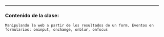 ---
### Contenido de la clase:

```Haciendo una web completa con DOM. Como interactuar con el formulario y actualizar la pagina en respuesta. 
Manipulando la web a partir de los resultados de un form. Eventos en formularios: oninput, onchange, onblur, onfocus

```
